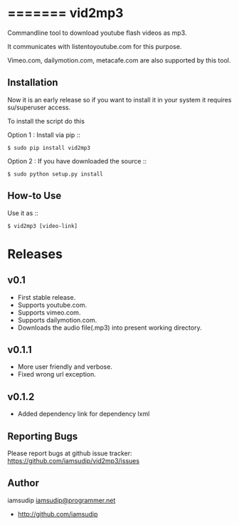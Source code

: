 =======
vid2mp3
=======

Commandline tool to download youtube flash videos as mp3.

It communicates with listentoyoutube.com for this purpose.

Vimeo.com, dailymotion.com, metacafe.com are also supported by this tool.

Installation
------------

Now it is an early release so if you want to install it in your system it requires su/superuser access.

To install the script do this

Option 1 : Install via pip ::

    $ sudo pip install vid2mp3

Option 2 : If you have downloaded the source ::

    $ sudo python setup.py install


How-to Use
----------

Use it as ::

    $ vid2mp3 [video-link]

Releases
========

v0.1
----
* First stable release.
* Supports youtube.com.
* Supports vimeo.com.
* Supports dailymotion.com.
* Downloads the audio file(.mp3) into present working directory.

v0.1.1
------
* More user friendly and verbose.
* Fixed wrong url exception.

v0.1.2
------
* Added dependency link for dependency lxml

Reporting Bugs
--------------

Please report bugs at github issue tracker: https://github.com/iamsudip/vid2mp3/issues

Author
------
iamsudip <iamsudip@programmer.net>

* http://github.com/iamsudip
